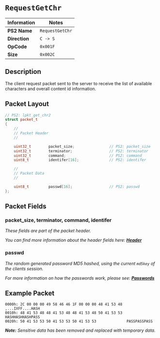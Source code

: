 # `RequestGetChr`

| Information               | Notes |
|---                        |---    |
| **PS2 Name**              | `RequestGetChr` |
| **Direction**             | `C -> S` |
| **OpCode**                | `0x001F` |
| **Size**                  | `0x002C` |

## Description

The client request packet sent to the server to receive the list of available characters and overall content id information.

## Packet Layout

```cpp
// PS2: lpkt_get_chr2
struct packet_t
{
    //
    // Packet Header
    //

    uint32_t        packet_size;                // PS2: packet_size
    uint32_t        terminator;                 // PS2: terminator
    uint32_t        command;                    // PS2: command
    uint8_t         identifer[16];              // PS2: identifer

    //
    // Packet Data
    //

    uint8_t         passwd[16];                 // PS2: passwd
};
```

## Packet Fields

### packet_size, terminator, command, identifer

_These fields are part of the packet header._

_You can find more information about the header fields here: [**Header**](/packets/lobby/Header.md)_

### passwd

_The random generated password MD5 hashed, using the current `md5key` of the clients session._

_For more information on how the passwords work, please see: [**Passwords**](/packets/lobby/Notes.md#passwords)_

## Example Packet

```
0000h: 2C 00 00 00 49 58 46 46 1F 00 00 00 48 41 53 48  ,...IXFF....HASH
0010h: 48 41 53 48 48 41 53 48 48 41 53 48 50 41 53 53  HASHHASHHASHPASS
0020h: 50 41 53 53 50 41 53 53 50 41 53 53              PASSPASSPASS
```

_**Note:** Sensitive data has been removed and replaced with temporary data._
